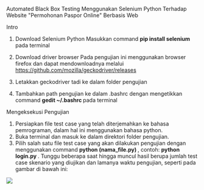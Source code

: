 Automated Black Box Testing Menggunakan Selenium Python Terhadap Website "Permohonan Paspor Online" Berbasis Web

Intro

1. Download Selenium Python
Masukkan command <strong> pip install selenium </strong> pada terminal

2. Download driver browser
Pada pengujian ini menggunakan browser firefox dan dapat mendownloadnya melalui https://github.com/mozilla/geckodriver/releases

3. Letakkan geckodriver tadi ke dalam folder pengujian
4. Tambahkan path pengujian ke dalam .bashrc dengan mengetikkan command <strong> gedit ~/.bashrc </strong> pada terminal 

Mengeksekusi Pengujian

1. Persiapkan file test case yang telah diterjemahkan ke bahasa pemrograman, dalam hal ini menggunakan bahasa python.
2. Buka terminal dan masuk ke dalam direktori folder pengujian.
3. Pilih salah satu file test case yang akan dilakukan pengujian dengan menggunakan command <strong> python (nama_file.py) </strong>, contoh: <strong> python login.py </strong>. Tunggu beberapa saat hingga muncul hasil berupa jumlah test case skenario yang diujikan dan lamanya waktu pengujian, seperti pada gambar di bawah ini:
<img src="4-3.png">
